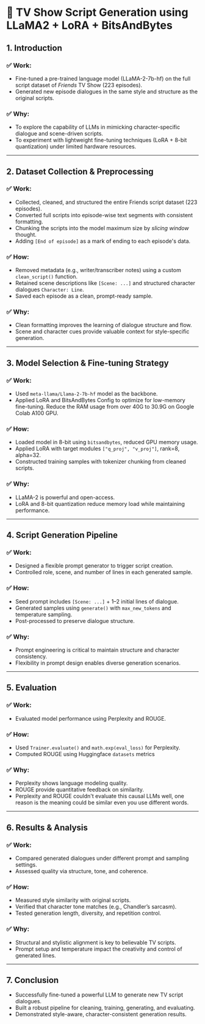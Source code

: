 
# 📝 TV Show Script Generation using LLaMA2 + LoRA + BitsAndBytes

## 1. Introduction

### ✅ Work:
- Fine-tuned a pre-trained language model (LLaMA-2-7b-hf) on the full script dataset of *Friends* TV Show (223 episodes).
- Generated new episode dialogues in the same style and structure as the original scripts.

### ✅ Why:
- To explore the capability of LLMs in mimicking character-specific dialogue and scene-driven scripts.
- To experiment with lightweight fine-tuning techniques (LoRA + 8-bit quantization) under limited hardware resources.

---

## 2. Dataset Collection & Preprocessing

### ✅ Work:
- Collected, cleaned, and structured the entire Friends script dataset (223 episodes).
- Converted full scripts into episode-wise text segments with consistent formatting.
- Chunking the scripts into the model maximum size by _slicing window_ thought.
- Adding `[End of episode]` as a mark of ending to each episode's data.

### ✅ How:
- Removed metadata (e.g., writer/transcriber notes) using a custom `clean_script()` function.
- Retained scene descriptions like `[Scene: ...]` and structured character dialogues `Character: Line`.
- Saved each episode as a clean, prompt-ready sample.

### ✅ Why:
- Clean formatting improves the learning of dialogue structure and flow.
- Scene and character cues provide valuable context for style-specific generation.

---

## 3. Model Selection & Fine-tuning Strategy

### ✅ Work:
- Used `meta-llama/Llama-2-7b-hf` model as the backbone.
- Applied LoRA and BitsAndBytes Config to optimize for low-memory fine-tuning. Reduce the RAM usage from over 40G to 30.9G on Google Colab A100 GPU.

### ✅ How:
- Loaded model in 8-bit using `bitsandbytes`, reduced GPU memory usage.
- Applied LoRA with target modules `["q_proj", "v_proj"]`, rank=8, alpha=32.
- Constructed training samples with tokenizer chunking from cleaned scripts.

### ✅ Why:
- LLaMA-2 is powerful and open-access.
- LoRA and 8-bit quantization reduce memory load while maintaining performance.

---

## 4. Script Generation Pipeline

### ✅ Work:
- Designed a flexible prompt generator to trigger script creation.
- Controlled role, scene, and number of lines in each generated sample.

### ✅ How:
- Seed prompt includes `[Scene: ...]` + 1–2 initial lines of dialogue.
- Generated samples using `generate()` with `max_new_tokens` and temperature sampling.
- Post-processed to preserve dialogue structure.

### ✅ Why:
- Prompt engineering is critical to maintain structure and character consistency.
- Flexibility in prompt design enables diverse generation scenarios.

---

## 5. Evaluation

### ✅ Work:
- Evaluated model performance using Perplexity and ROUGE.

### ✅ How:
- Used `Trainer.evaluate()` and `math.exp(eval_loss)` for Perplexity.
- Computed ROUGE using Huggingface `datasets` metrics

### ✅ Why:
- Perplexity shows language modeling quality.
- ROUGE provide quantitative feedback on similarity.
- Perplexity and ROUGE couldn't evaluate this causal LLMs well, one reason is the meaning could be similar even you use different words.

---

## 6. Results & Analysis

### ✅ Work:
- Compared generated dialogues under different prompt and sampling settings.
- Assessed quality via structure, tone, and coherence.

### ✅ How:
- Measured style similarity with original scripts.
- Verified that character tone matches (e.g., Chandler’s sarcasm).
- Tested generation length, diversity, and repetition control.

### ✅ Why:
- Structural and stylistic alignment is key to believable TV scripts.
- Prompt setup and temperature impact the creativity and control of generated lines.

---

## 7. Conclusion

- Successfully fine-tuned a powerful LLM to generate new TV script dialogues.
- Built a robust pipeline for cleaning, training, generating, and evaluating.
- Demonstrated style-aware, character-consistent generation results.
